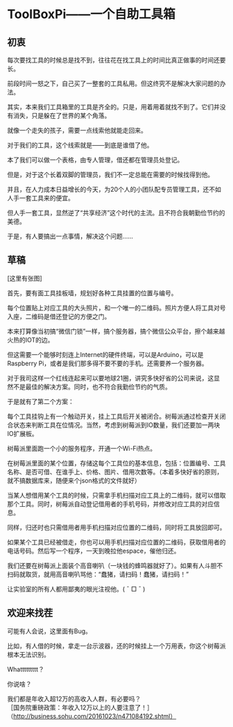 # ToolBoxPi——一个自助工具箱  

## 初衷  

每次要找工具的时候总是找不到，往往花在找工具上的时间比真正做事的时间还要长。

前段时间一怒之下，自己买了一整套的工具私用。但这终究不是解决大家问题的办法。

其实，本来我们工具箱里的工具是齐全的。只是，用着用着就找不到了。它们并没有消失，只是躲在了世界的某个角落。

就像一个走失的孩子，需要一点线索他就能走回来。

对于我们的工具，这个线索就是——到底是谁借了他。

本了我们可以做一个表格，由专人管理，借还都在管理员处登记。

但是，对于这个长着双脚的管理员，我们不一定总能在需要的时候找得到他。

并且，在人力成本日益增长的今天，为20个人的小团队配专员管理工具，还不如人手一套工具来的便宜。

但人手一套工具，显然逆了“共享经济”这个时代的主流。且不符合我朝勤俭节约的美德。

于是，有人要搞出一点事情，解决这个问题……

## 草稿  

[这里有张图]

首先，要有面工具挂板墙，规划好各种工具挂置的位置与编号。

每个位置贴上对应工具的大头照片，和一个唯一的二维码。照片方便人将工具对号入座，二维码是借还登记的方便之门。

本来打算像当初搞“微信门锁”一样，搞个服务器，搞个微信公众平台，擦个越来越火热的IOT的边。

但这需要一个能够时刻连上Internet的硬件终端，可以是Arduino，可以是Raspberry Pi，或者是我们那多得不要不要的手机。还需要养一个服务器。

对于我司这样一个红线连起来可以要地球21圈，讲究多快好省的公司来说，这显然不是最佳的解决方案。同时，也不符合我勤俭节约的气质。

于是就有了第二个方案：

每个工具挂钩上有一个触动开关，挂上工具后开关被闭合。树莓派通过检查开关闭合状态来判断工具在位情况。当然，考虑到树莓派到IO数量，我们还要加一两块IO扩展板。

树莓派里面跑一个小的服务程序，开通一个Wi-Fi热点。

在树莓派里面的某个位置，存储这每个工具位的基本信息，包括：位置编号、工具名称、是否可借、在谁手上、价格、图片、借用次数等。（本着多快好省的原则，就不搞数据库来，随便来个json格式的文件就好）

当某人想借用某个工具的时候，只需拿手机扫描对应工具上的二维码，就可以借取那个工具。同时，树莓派自动登记借用者的手机号码，并修改对应工具的对应信息。

同样，归还时也只需借用者用手机扫描对应位置的二维码，同时将工具放回即可。

如果某个工具已经被借走，你也可以用手机扫描对应位置的二维码，获取借用者的电话号码。然后写一个程序，一天到晚拉他espace，催他归还。

我们还要在树莓派上面装个高音喇叭（一块钱的蜂鸣器就好了）。如果有人斗胆不扫码就取货，就用高音喇叭骂他：“蠢猪，请扫码！蠢猪，请扫码！”

让实验室的所有人都用鄙夷的眼光注视他。( ¯ □ ¯ )

## 欢迎来找茬

可能有人会说，这里面有Bug。

比如，有人借的时候，拿走一台示波器，还的时候挂上一个万用表，你这个树莓派根本无法识别。  

Whattttttttt？

你说啥？

我们都是年收入超12万的高收入人群，有必要吗？  
［国务院重磅政策：年收入12万以上的人要注意了！］（http://business.sohu.com/20161023/n471084192.shtml）

